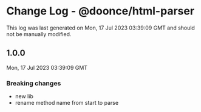 # Change Log - @doonce/html-parser

This log was last generated on Mon, 17 Jul 2023 03:39:09 GMT and should not be manually modified.

## 1.0.0
Mon, 17 Jul 2023 03:39:09 GMT

### Breaking changes

- new lib
- rename method name from start to parse

